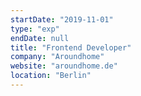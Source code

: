 ```yaml
---
startDate: "2019-11-01"
type: "exp"
endDate: null
title: "Frontend Developer"
company: "Aroundhome"
website: "aroundhome.de"
location: "Berlin"
---
```

